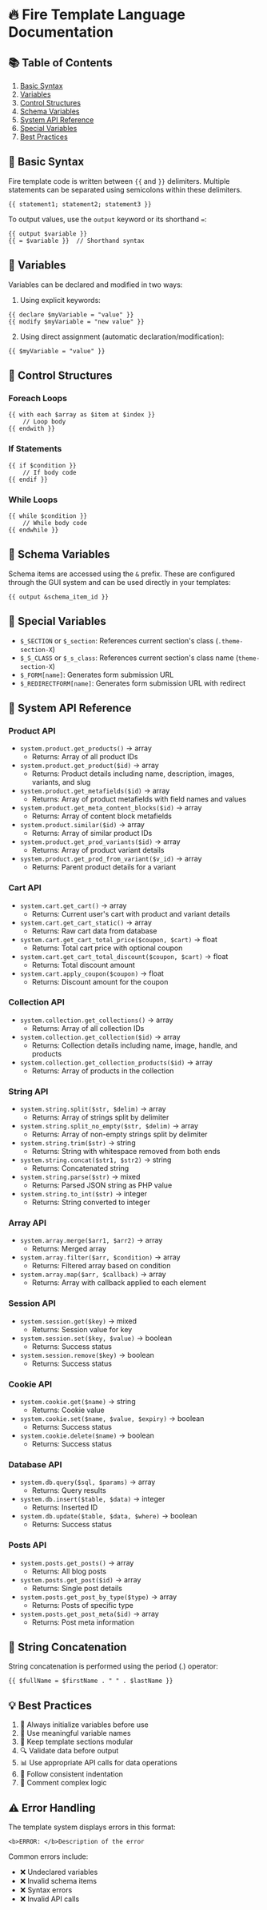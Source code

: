 # 🔥 Fire Template Language Documentation

## 📚 Table of Contents
1. [Basic Syntax](#basic-syntax)
2. [Variables](#variables)
3. [Control Structures](#control-structures)
4. [Schema Variables](#schema-variables)
5. [System API Reference](#system-api-reference)
6. [Special Variables](#special-variables)
7. [Best Practices](#best-practices)

## 🎯 Basic Syntax

Fire template code is written between `{{` and `}}` delimiters. Multiple statements can be separated using semicolons within these delimiters.

```fire
{{ statement1; statement2; statement3 }}
```

To output values, use the `output` keyword or its shorthand `=`:

```fire
{{ output $variable }}
{{ = $variable }}  // Shorthand syntax
```

## 🔄 Variables

Variables can be declared and modified in two ways:

1. Using explicit keywords:
```fire
{{ declare $myVariable = "value" }}
{{ modify $myVariable = "new value" }}
```

2. Using direct assignment (automatic declaration/modification):
```fire
{{ $myVariable = "value" }}
```

## 🔀 Control Structures

### Foreach Loops
```fire
{{ with each $array as $item at $index }}
    // Loop body
{{ endwith }}
```

### If Statements
```fire
{{ if $condition }}
    // If body code
{{ endif }}
```

### While Loops
```fire
{{ while $condition }}
    // While body code
{{ endwhile }}
```

## 🎨 Schema Variables

Schema items are accessed using the `&` prefix. These are configured through the GUI system and can be used directly in your templates:

```fire
{{ output &schema_item_id }}
```

## 🌟 Special Variables

- `$_SECTION` or `$_section`: References current section's class (`.theme-section-X`)
- `$_S_CLASS` or `$_s_class`: References current section's class name (`theme-section-X`)
- `$_FORM[name]`: Generates form submission URL
- `$_REDIRECTFORM[name]`: Generates form submission URL with redirect

## 🚀 System API Reference

### Product API
- `system.product.get_products()` → array
  - Returns: Array of all product IDs
- `system.product.get_product($id)` → array
  - Returns: Product details including name, description, images, variants, and slug
- `system.product.get_metafields($id)` → array
  - Returns: Array of product metafields with field names and values
- `system.product.get_meta_content_blocks($id)` → array
  - Returns: Array of content block metafields
- `system.product.similar($id)` → array
  - Returns: Array of similar product IDs
- `system.product.get_prod_variants($id)` → array
  - Returns: Array of product variant details
- `system.product.get_prod_from_variant($v_id)` → array
  - Returns: Parent product details for a variant

### Cart API
- `system.cart.get_cart()` → array
  - Returns: Current user's cart with product and variant details
- `system.cart.get_cart_static()` → array
  - Returns: Raw cart data from database
- `system.cart.get_cart_total_price($coupon, $cart)` → float
  - Returns: Total cart price with optional coupon
- `system.cart.get_cart_total_discount($coupon, $cart)` → float
  - Returns: Total discount amount
- `system.cart.apply_coupon($coupon)` → float
  - Returns: Discount amount for the coupon

### Collection API
- `system.collection.get_collections()` → array
  - Returns: Array of all collection IDs
- `system.collection.get_collection($id)` → array
  - Returns: Collection details including name, image, handle, and products
- `system.collection.get_collection_products($id)` → array
  - Returns: Array of products in the collection

### String API
- `system.string.split($str, $delim)` → array
  - Returns: Array of strings split by delimiter
- `system.string.split_no_empty($str, $delim)` → array
  - Returns: Array of non-empty strings split by delimiter
- `system.string.trim($str)` → string
  - Returns: String with whitespace removed from both ends
- `system.string.concat($str1, $str2)` → string
  - Returns: Concatenated string
- `system.string.parse($str)` → mixed
  - Returns: Parsed JSON string as PHP value
- `system.string.to_int($str)` → integer
  - Returns: String converted to integer

### Array API
- `system.array.merge($arr1, $arr2)` → array
  - Returns: Merged array
- `system.array.filter($arr, $condition)` → array
  - Returns: Filtered array based on condition
- `system.array.map($arr, $callback)` → array
  - Returns: Array with callback applied to each element

### Session API
- `system.session.get($key)` → mixed
  - Returns: Session value for key
- `system.session.set($key, $value)` → boolean
  - Returns: Success status
- `system.session.remove($key)` → boolean
  - Returns: Success status

### Cookie API
- `system.cookie.get($name)` → string
  - Returns: Cookie value
- `system.cookie.set($name, $value, $expiry)` → boolean
  - Returns: Success status
- `system.cookie.delete($name)` → boolean
  - Returns: Success status

### Database API
- `system.db.query($sql, $params)` → array
  - Returns: Query results
- `system.db.insert($table, $data)` → integer
  - Returns: Inserted ID
- `system.db.update($table, $data, $where)` → boolean
  - Returns: Success status

### Posts API
- `system.posts.get_posts()` → array
  - Returns: All blog posts
- `system.posts.get_post($id)` → array
  - Returns: Single post details
- `system.posts.get_post_by_type($type)` → array
  - Returns: Posts of specific type
- `system.posts.get_post_meta($id)` → array
  - Returns: Post meta information

## 🔗 String Concatenation

String concatenation is performed using the period (.) operator:

```fire
{{ $fullName = $firstName . " " . $lastName }}
```

## 💡 Best Practices

1. 🎯 Always initialize variables before use
2. 📝 Use meaningful variable names
3. 🧩 Keep template sections modular
4. 🔍 Validate data before output
5. 📊 Use appropriate API calls for data operations
6. 🎨 Follow consistent indentation
7. 💭 Comment complex logic

## ⚠️ Error Handling

The template system displays errors in this format:
```
<b>ERROR: </b>Description of the error
```

Common errors include:
- ❌ Undeclared variables
- ❌ Invalid schema items
- ❌ Syntax errors
- ❌ Invalid API calls 
